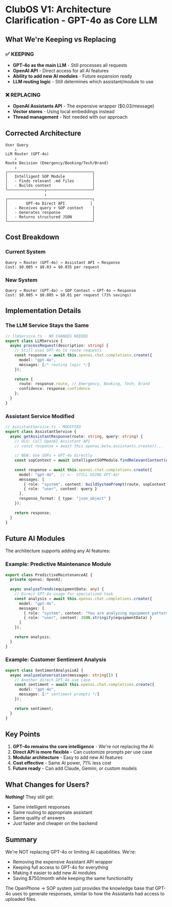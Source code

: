 # ClubOS V1: Architecture Clarification - GPT-4o as Core LLM

## What We're Keeping vs Replacing

### ✅ KEEPING
- **GPT-4o as the main LLM** - Still processes all requests
- **OpenAI API** - Direct access for all AI features
- **Ability to add new AI modules** - Future expansion ready
- **LLM routing logic** - Still determines which assistant/module to use

### ❌ REPLACING
- **OpenAI Assistants API** - The expensive wrapper ($0.03/message)
- **Vector stores** - Using local embeddings instead
- **Thread management** - Not needed with our approach

## Corrected Architecture

```
User Query
    ↓
LLM Router (GPT-4o)
    ↓
Route Decision (Emergency/Booking/Tech/Brand)
    ↓
┌─────────────────────────────────────┐
│   Intelligent SOP Module            │
│   - Finds relevant .md files        │
│   - Builds context                  │
└────────────────┬────────────────────┘
                 ↓
┌─────────────────────────────────────┐
│        GPT-4o Direct API           │
│   - Receives query + SOP context    │
│   - Generates response              │
│   - Returns structured JSON         │
└─────────────────────────────────────┘
```

## Cost Breakdown

### Current System
```
Query → Router (GPT-4o) → Assistant API → Response
Cost: $0.005 + $0.03 = $0.035 per request
```

### New System  
```
Query → Router (GPT-4o) → SOP Context → GPT-4o → Response
Cost: $0.005 + $0.005 = $0.01 per request (71% savings)
```

## Implementation Details

### The LLM Service Stays the Same
```typescript
// llmService.ts - NO CHANGES NEEDED
export class LLMService {
  async processRequest(description: string) {
    // Still uses GPT-4o to route requests
    const response = await this.openai.chat.completions.create({
      model: "gpt-4o",
      messages: [/* routing logic */]
    });
    
    return {
      route: response.route, // Emergency, Booking, Tech, Brand
      confidence: response.confidence
    };
  }
}
```

### Assistant Service Modified
```typescript
// assistantService.ts - MODIFIED
export class AssistantService {
  async getAssistantResponse(route: string, query: string) {
    // OLD: Call OpenAI Assistant API
    // const response = await this.openai.beta.assistants.create()...
    
    // NEW: Use SOPs + GPT-4o directly
    const sopContext = await intelligentSOPModule.findRelevantContext(query, route);
    
    const response = await this.openai.chat.completions.create({
      model: "gpt-4o",  // <-- STILL USING GPT-4o!
      messages: [
        { role: "system", content: buildSystemPrompt(route, sopContext) },
        { role: "user", content: query }
      ],
      response_format: { type: "json_object" }
    });
    
    return response;
  }
}
```

## Future AI Modules

The architecture supports adding any AI features:

### Example: Predictive Maintenance Module
```typescript
export class PredictiveMaintenanceAI {
  private openai: OpenAI;
  
  async analyzeTrends(equipmentData: any) {
    // Direct GPT-4o usage for specialized task
    const analysis = await this.openai.chat.completions.create({
      model: "gpt-4o",
      messages: [
        { role: "system", content: "You are analyzing equipment patterns..." },
        { role: "user", content: JSON.stringify(equipmentData) }
      ]
    });
    
    return analysis;
  }
}
```

### Example: Customer Sentiment Analysis
```typescript
export class SentimentAnalysisAI {
  async analyzeConversation(messages: string[]) {
    // Another direct GPT-4o use case
    const sentiment = await this.openai.chat.completions.create({
      model: "gpt-4o",
      messages: [/* sentiment prompts */]
    });
    
    return sentiment;
  }
}
```

## Key Points

1. **GPT-4o remains the core intelligence** - We're not replacing the AI
2. **Direct API is more flexible** - Can customize prompts per use case
3. **Modular architecture** - Easy to add new AI features
4. **Cost effective** - Same AI power, 71% less cost
5. **Future ready** - Can add Claude, Gemini, or custom models

## What Changes for Users?

**Nothing!** They still get:
- Same intelligent responses
- Same routing to appropriate assistant
- Same quality of answers
- Just faster and cheaper on the backend

## Summary

We're NOT replacing GPT-4o or limiting AI capabilities. We're:
- Removing the expensive Assistant API wrapper
- Keeping full access to GPT-4o for everything
- Making it easier to add new AI modules
- Saving $750/month while keeping the same functionality

The OpenPhone → SOP system just provides the knowledge base that GPT-4o uses to generate responses, similar to how the Assistants had access to uploaded files.
